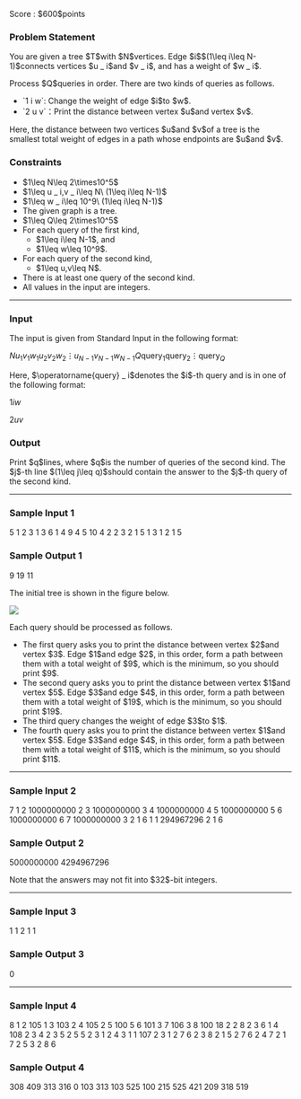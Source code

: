 
<div>

<span>

<span>

<p>
Score : $600$points
</p>

<div>

<section>

### **Problem Statement**

<p>
You are given a tree $T$with $N$vertices.
Edge $i$$(1\leq i\leq N-1)$connects vertices $u _ i$and $v _ i$, and has a weight of $w _ i$.
</p>

<p>
Process $Q$queries in order. There are two kinds of queries as follows.
</p>

<ul>

<li>
`1 i w`: Change the weight of edge $i$to $w$.
</li>

<li>
`2 u v`：Print the distance between vertex $u$and vertex $v$.
</li>

</ul>

<p>
Here, the distance between two vertices $u$and $v$of a tree is the smallest total weight of edges in a path whose endpoints are $u$and $v$.
</p>

</section>

</div>

<div>

<section>

### **Constraints**

<ul>

<li>
$1\leq N\leq 2\times10^5$
</li>

<li>
$1\leq u _ i,v _ i\leq N\ (1\leq i\leq N-1)$
</li>

<li>
$1\leq w _ i\leq 10^9\ (1\leq i\leq N-1)$
</li>

<li>
The given graph is a tree.
</li>

<li>
$1\leq Q\leq 2\times10^5$
</li>

<li>
For each query of the first kind,
<ul>

<li>
$1\leq i\leq N-1$, and
</li>

<li>
$1\leq w\leq 10^9$.
</li>

</ul>

</li>

<li>
For each query of the second kind,
<ul>

<li>
$1\leq u,v\leq N$.
</li>

</ul>

</li>

<li>
There is at least one query of the second kind.
</li>

<li>
All values in the input are integers.
</li>

</ul>

</section>

</div>

---

<div>

<div>

<section>

### **Input**

<p>
The input is given from Standard Input in the following format:
</p>

<div>

$N$$u _ 1$$v _ 1$$w _ 1$$u _ 2$$v _ 2$$w _ 2$$\vdots$$u _ {N-1}$$v _ {N-1}$$w _ {N-1}$$Q$$\operatorname{query} _ 1$$\operatorname{query} _ 2$$\vdots$$\operatorname{query} _ Q$
</div>

<p>
Here, $\operatorname{query} _ i$denotes the $i$-th query and is in one of the following format:
</p>

<div>

$1$$i$$w$
</div>

<div>

$2$$u$$v$
</div>

</section>

</div>

<div>

<section>

### **Output**

<p>
Print $q$lines, where $q$is the number of queries of the second kind.
The $j$-th line $(1\leq j\leq q)$should contain the answer to the $j$-th query of the second kind.
</p>

</section>

</div>

</div>

---

<div>

<section>

### **Sample Input 1**

<div>

5
1 2 3
1 3 6
1 4 9
4 5 10
4
2 2 3
2 1 5
1 3 1
2 1 5

</div>

</section>

</div>

<div>

<section>

### **Sample Output 1**

<div>

9
19
11

</div>

<p>
The initial tree is shown in the figure below.
</p>

<p>

<img src="https://img.atcoder.jp/abc294/b11e5bebc4d34f82fc3cd43899df453b.png">

</img>

</p>

<p>
Each query should be processed as follows.
</p>

<ul>

<li>
The first query asks you to print the distance between vertex $2$and vertex $3$. Edge $1$and edge $2$, in this order, form a path between them with a total weight of $9$, which is the minimum, so you should print $9$.
</li>

<li>
The second query asks you to print the distance between vertex $1$and vertex $5$. Edge $3$and edge $4$, in this order, form a path between them with a total weight of $19$, which is the minimum, so you should print $19$.
</li>

<li>
The third query changes the weight of edge $3$to $1$.
</li>

<li>
The fourth query asks you to print the distance between vertex $1$and vertex $5$. Edge $3$and edge $4$, in this order, form a path between them with a total weight of $11$, which is the minimum, so you should print $11$.
</li>

</ul>

</section>

</div>

---

<div>

<section>

### **Sample Input 2**

<div>

7
1 2 1000000000
2 3 1000000000
3 4 1000000000
4 5 1000000000
5 6 1000000000
6 7 1000000000
3
2 1 6
1 1 294967296
2 1 6

</div>

</section>

</div>

<div>

<section>

### **Sample Output 2**

<div>

5000000000
4294967296

</div>

<p>
Note that the answers may not fit into $32$-bit integers.
</p>

</section>

</div>

---

<div>

<section>

### **Sample Input 3**

<div>

1
1
2 1 1

</div>

</section>

</div>

<div>

<section>

### **Sample Output 3**

<div>

0

</div>

</section>

</div>

---

<div>

<section>

### **Sample Input 4**

<div>

8
1 2 105
1 3 103
2 4 105
2 5 100
5 6 101
3 7 106
3 8 100
18
2 2 8
2 3 6
1 4 108
2 3 4
2 3 5
2 5 5
2 3 1
2 4 3
1 1 107
2 3 1
2 7 6
2 3 8
2 1 5
2 7 6
2 4 7
2 1 7
2 5 3
2 8 6

</div>

</section>

</div>

<div>

<section>

### **Sample Output 4**

<div>

308
409
313
316
0
103
313
103
525
100
215
525
421
209
318
519

</div>

</section>

</div>

</span>

</span>

</div>
